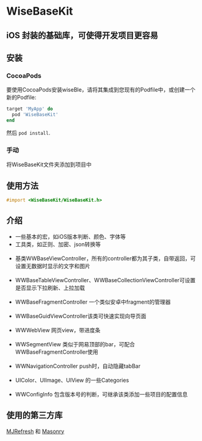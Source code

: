 # WiseBaseKit
## iOS 封装的基础库，可使得开发项目更容易

## 安装

### CocoaPods
要使用CocoaPods安装wiseBle，请将其集成到您现有的Podfile中，或创建一个新的Podfile:

```ruby
target 'MyApp' do
  pod 'WiseBaseKit'
end
```
然后 `pod install`.

### 手动

将WiseBaseKit文件夹添加到项目中


## 使用方法
```objective-c
#import <WiseBaseKit/WiseBaseKit.h>
```

## 介绍
<ul>
  <li>一些基本的宏，如iOS版本判断、颜色、字体等</li>
  <li>工具类，如正则、加密、json转换等</li>
  <li>基类WWBaseViewController，所有的controller都为其子类，自带返回，可设置无数据时显示的文字和图片</li>
  <li>WWBaseTableViewController、WWBaseCollectionViewController可设置是否显示下拉刷新、上拉加载</li>
  <li>WWBaseFragmentController 一个类似安卓中fragment的管理器</li>
  <li>WWBaseGuidViewController该类可快速实现向导页面</li>
  <li>WWWebView 网页view，带进度条</li>
  <li>WWSegmentView 类似于网易顶部的bar，可配合WWBaseFragmentController使用</li>
  <li>WWNavigationController push时，自动隐藏tabBar</li>
  <li>UIColor、UIImage、UIView 的一些Categories</li>
  <li>WWConfigInfo 包含版本号的判断，可继承该类添加一些项目的配置信息</li>
</ul>


## 使用的第三方库

<p><a href="https://github.com/CoderMJLee/MJRefresh">MJRefresh</a> 和 <a href="https://github.com/SnapKit/Masonry">Masonry</a></p>
